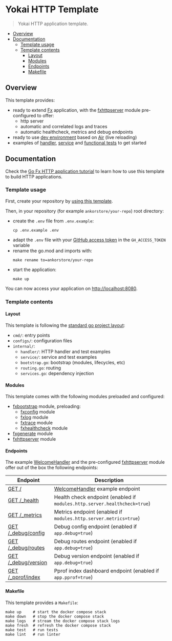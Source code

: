 # Yokai HTTP Template

> Yokai HTTP application template.

<!-- TOC -->
* [Overview](#overview)
* [Documentation](#documentation)
  * [Template usage](#template-usage)
  * [Template contents](#template-contents)
    * [Layout](#layout)
    * [Modules](#modules)
    * [Endpoints](#endpoints)
    * [Makefile](#makefile)
<!-- TOC -->

## Overview

This template provides:

- ready to extend [Fx](https://uber-go.github.io/fx/) application, with the [fxhttpserver](https://github.com/ankorstore/yokai/tree/main/fxhttpserver) module pre-configured to offer:
  - http server
  - automatic and correlated logs and traces
  - automatic healthcheck, metrics and debug endpoints
- ready to use [dev environment](docker-compose.yaml) based on [Air](https://github.com/cosmtrek/air) (live reloading)
- examples of [handler](internal/handler/welcome.go), [service](internal/service/info.go) and [functional tests](internal/handler/welcome_test.go) to get started

## Documentation

Check the [Go Fx HTTP application tutorial](https://go-fx-doc.ankorstore.io/tutorials/http-app/) to learn how to use this template to build HTTP applications.

### Template usage

First, create your repository by [using this template](https://github.com/new?owner=ankorstore&template_name=go-fx-http-app-template&template_owner=ankorstore).

Then, in your repository (for example `ankorstore/your-repo`) root directory:

- create the `.env` file from `.env.example`:
  ```shell
  cp .env.example .env
  ```
- adapt the `.env` file with your [GitHub access token](https://github.com/settings/tokens) in the `GH_ACCESS_TOKEN` variable
- rename the go.mod and imports with:
  ```shell
  make rename to=ankorstore/your-repo
  ```
- start the application:
  ```shell
  make up
  ```

You can now access your application on [http://localhost:8080](http://localhost:8080).

### Template contents

#### Layout

This template is following the [standard go project layout](https://github.com/golang-standards/project-layout):

- `cmd/`: entry points
- `configs/`: configuration files
- `internal/`:
  - `handler/`: HTTP handler and test examples
  - `service/`: service and test examples
  - `bootstrap.go`: bootstrap (modules, lifecycles, etc)
  - `routing.go`: routing
  - `services.go`: dependency injection

#### Modules

This template comes with the following modules preloaded and configured:

- [fxbootstrap](https://github.com/ankorstore/yokai/tree/main/fxbootstrap) module, preloading:
  - [fxconfig](https://github.com/ankorstore/yokai/tree/main/fxconfig) module
  - [fxlog](https://github.com/ankorstore/yokai/tree/main/fxlog) module
  - [fxtrace](https://github.com/ankorstore/yokai/tree/main/fxtrace) module
  - [fxhealthcheck](https://github.com/ankorstore/yokai/tree/main/fxhealthcheck) module
- [fxgenerate](https://github.com/ankorstore/yokai/tree/main/fxgenerate) module
- [fxhttpserver](https://github.com/ankorstore/yokai/tree/main/fxhttpserver) module

#### Endpoints

The example [WelcomeHandler](internal/handler/welcome.go) and the pre-configured [fxhttpserver](https://github.com/ankorstore/yokai/tree/main/fxhttpserver) module offer out of the box the following endpoints:

| Endpoint                                                    | Description                                                               |
|-------------------------------------------------------------|---------------------------------------------------------------------------|
| [GET /](http://localhost:8080)                              | [WelcomeHandler](internal/handler/welcome.go) example endpoint            |
| [GET /_health](http://localhost:8080/_health)               | Health check endpoint (enabled if `modules.http.server.healthcheck=true`) |
| [GET /_metrics](http://localhost:8080/_metrics)             | Metrics endpoint (enabled if `modules.http.server.metrics=true`)          |
| [GET /_debug/config](http://localhost:8080/_debug/config)   | Debug config endpoint (enabled if `app.debug=true`)                       |
| [GET /_debug/routes](http://localhost:8080/_debug/routes)   | Debug routes endpoint (enabled if `app.debug=true`)                       |
| [GET /_debug/version](http://localhost:8080/_debug/version) | Debug version endpoint (enabled if `app.debug=true`)                      |
| [GET /_pprof/index](http://localhost:8080/_pprof/index)     | Pprof index dashboard endpoint (enabled if `app.pprof=true`)              |

#### Makefile

This template provides a `Makefile`:

```
make up     # start the docker compose stack
make down   # stop the docker compose stack
make logs   # stream the docker compose stack logs
make fresh  # refresh the docker compose stack
make test   # run tests
make lint   # run linter
```
